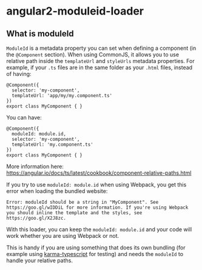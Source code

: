 # angular2-moduleid-loader

## What is moduleId

`ModuleId` is a metadata property you can set when defining a component (in the `@Component` section). When using CommonJS, it allows you to use relative path inside the `templateUrl` and `styleUrls` metadata properties.
For example, if your `.ts` files are in the same folder as your `.html` files, instead of having:

```
@Component({
  selector: 'my-component',
  templateUrl: 'app/my/my.component.ts'
})
export class MyComponent { }
```

You can have:
```
@Component({
  moduleId: module.id,
  selector: 'my-component',
  templateUrl: 'my.component.ts'
})
export class MyComponent { }
```

More information here: https://angular.io/docs/ts/latest/cookbook/component-relative-paths.html

If you try to use `moduleId: module.id` when using Webpack, you get this error when loading the bundled website:

```
Error: moduleId should be a string in "MyComponent". See https://goo.gl/wIDDiL for more information. If you're using Webpack you should inline the template and the styles, see https://goo.gl/X2J8zc.
```

With this loader, you can keep the `moduleId: module.id` and your code will work whether you are using Webpack or not.

This is handy if you are using something that does its own bundling (for example using [karma-typescript](https://github.com/monounity/karma-typescript/) for testing) and needs the `moduleId` to handle your relative paths.

